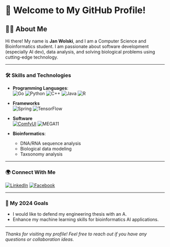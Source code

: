 # 👋 Welcome to My GitHub Profile!

## 🧑‍💻 About Me

Hi there! My name is **Jan Wolski**, and I am a Computer Science and Bioinformatics student. I am passionate about software development (especially AI dev), data analysis, and solving biological problems using cutting-edge technology.

---

### 🛠️ Skills and Technologies

- **Programming Languages**: <br>
  ![Go](https://img.shields.io/badge/Go-00ADD8?style=for-the-badge&logo=go&logoColor=white)
  ![Python](https://img.shields.io/badge/Python-3670A0?style=for-the-badge&logo=python&logoColor=ffdd54)
  ![C++](https://img.shields.io/badge/C%2B%2B-00599C?style=for-the-badge&logo=c%2B%2B&logoColor=white)
  ![Java](https://img.shields.io/badge/Java-007396?style=for-the-badge&logo=java&logoColor=white)
  ![R](https://img.shields.io/badge/R-276DC3?style=for-the-badge&logo=r&logoColor=white)

- **Frameworks**<br>
  ![Spring](https://img.shields.io/badge/Spring-6DB33F?style=for-the-badge&logo=spring&logoColor=white)
  ![TensorFlow](https://img.shields.io/badge/TensorFlow-FF6F00?style=for-the-badge&logo=tensorflow&logoColor=white)

- **Software**<br>
  [![ComfyUI](https://img.shields.io/badge/ComfyUI-0078D7?style=for-the-badge&logo=windows&logoColor=white)](https://github.com/comfyanonymous/ComfyUI)
  ![MEGA11](https://img.shields.io/badge/MEGA11-00599C?style=for-the-badge&logo=mega&logoColor=white)

- **Bioinformatics**:  
  - DNA/RNA sequence analysis
  - Biological data modeling
  - Taxsonomy analysis

---

### 🌍 Connect With Me

[![LinkedIn](https://img.shields.io/badge/LinkedIn-%230077B5.svg?style=for-the-badge&logo=linkedin&logoColor=white)](https://linkedin.com/in/your-profile](https://www.linkedin.com/in/jan-wolski-a51619232/))
[![Facebook](https://img.shields.io/badge/Facebook-1877F2?style=for-the-badge&logo=facebook&logoColor=white)](https://www.facebook.com/Tezriem/)

---

### 🎯 My 2024 Goals

- I would like to defend my engineering thesis with an A.
- Enhance my machine learning skills for bioinformatics AI applications.

---

*Thanks for visiting my profile! Feel free to reach out if you have any questions or collaboration ideas.*  
